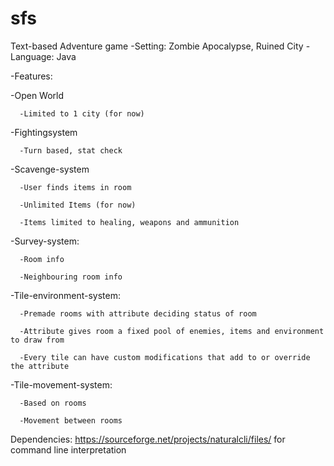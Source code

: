 # sfs

Text-based Adventure game
-Setting: Zombie Apocalypse, Ruined City
-Language: Java

-Features:

  -Open World
  
      -Limited to 1 city (for now)
      
      
  -Fightingsystem
  
      -Turn based, stat check
      
  -Scavenge-system
  
      -User finds items in room
      
      -Unlimited Items (for now)
      
      -Items limited to healing, weapons and ammunition
      
      
  -Survey-system: 
  
      -Room info
      
      -Neighbouring room info
      
      
  -Tile-environment-system: 
  
      -Premade rooms with attribute deciding status of room
      
      -Attribute gives room a fixed pool of enemies, items and environment to draw from
      
      -Every tile can have custom modifications that add to or override the attribute
      
      
  -Tile-movement-system: 
  
      -Based on rooms
      
      -Movement between rooms
      
  
Dependencies: https://sourceforge.net/projects/naturalcli/files/ for command line interpretation

 
 
